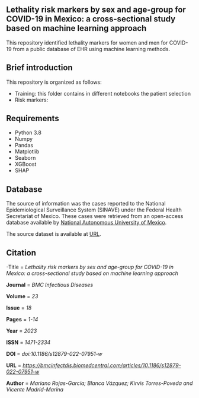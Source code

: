 ## Lethality risk markers by sex and age-group for COVID-19 in Mexico: a cross-sectional study based on machine learning approach

This repository identified lethality markers for women and men for COVID-19 from a public database of EHR using machine learning methods.

## Brief introduction
This repository is organized as follows:
* Training: this folder contains in different notebooks the patient selection  
* Risk markers: 

## Requirements
* Python 3.8
* Numpy
* Pandas
* Matplotlib
* Seaborn
* XGBoost
* SHAP

## Database

The source of information was the cases reported to the National Epidemiological Surveillance System (SINAVE) under the Federal Health Secretariat of Mexico. These cases were retrieved from an open-access database available by [National Autonomous University of Mexico](https://www.unam.mx/). 

The source dataset is available at [URL](http://covid-19.iimas.unam.mx/).

## Citation
-Title = _*_Lethality risk markers by sex and age-group for COVID-19 in Mexico: a cross-sectional study based on
machine learning approach_*_

**Journal** = _*_BMC Infectious Diseases_*_

**Volume** = _*_23_*_

**Issue** = _*_18_*_

**Pages** = _*_1-14_*_

**Year** = _*_2023_*_

**ISSN** = _*_1471-2334_*_

**DOI** = _*_doi:10.1186/s12879-022-07951-w_*_

**URL** = _*_https://bmcinfectdis.biomedcentral.com/articles/10.1186/s12879-022-07951-w_*_

**Author** = _*_Mariano Rojas-García; Blanca Vázquez; Kirvis Torres-Poveda and Vicente Madrid-Marina_*_
